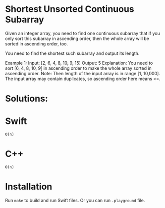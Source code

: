 # Shortest Unsorted Continuous Subarray
Given an integer array, you need to find one continuous subarray that if you only sort this subarray in ascending order, then the whole array will be sorted in ascending order, too.

You need to find the shortest such subarray and output its length.

Example 1:
Input: [2, 6, 4, 8, 10, 9, 15]
Output: 5
Explanation: You need to sort [6, 4, 8, 10, 9] in ascending order to make the whole array sorted in ascending order.
Note:
Then length of the input array is in range [1, 10,000].
The input array may contain duplicates, so ascending order here means <=.
 
# Solutions:

# Swift
```
O(n)
```
# C++
```
O(n)
```

# Installation
Run `make` to build and run Swift files. Or you can run `.playground` file.

